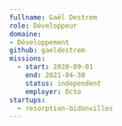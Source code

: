 ```yaml
---
fullname: Gaël Destrem
role: Développeur
domaine:
- Développement
github: gaeldestrem
missions:
  - start: 2020-09-01
    end: 2021-04-30
    status: independent
    employer: Octo
startups:
  - resorption-bidonvilles
---
```


